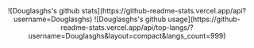 <div align="center">
  ![Douglasghs's github stats](https://github-readme-stats.vercel.app/api?username=Douglasghs) ![Douglasghs's github usage](https://github-readme-stats.vercel.app/api/top-langs/?username=Douglasghs&layout=compact&langs_count=999)
</div>

  

